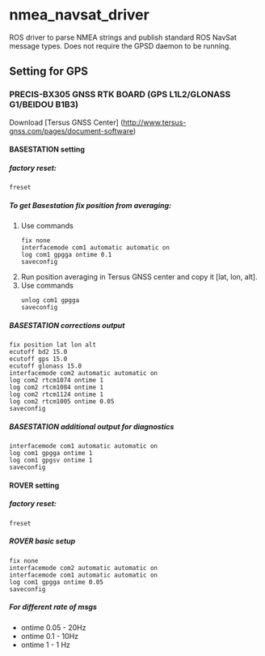 # nmea_navsat_driver

ROS driver to parse NMEA strings and publish standard ROS NavSat message types. Does not require the GPSD daemon to be running.

## Setting for GPS

### PRECIS-BX305 GNSS RTK BOARD (GPS L1L2/GLONASS G1/BEIDOU B1B3)

Download [Tersus GNSS Center] (http://www.tersus-gnss.com/pages/document-software)

#### BASESTATION setting
##### factory reset:
```
freset
```

##### To get Basestation fix position from averaging:
1. Use commands
    ```
    fix none
    interfacemode com1 automatic automatic on
    log com1 gpgga ontime 0.1
    saveconfig
    ```
2. Run position averaging in Tersus GNSS center and copy it [lat, lon, alt].
3. Use commands
    ```
    unlog com1 gpgga
    saveconfig
    ```

##### BASESTATION corrections output
```
fix position lat lon alt
ecutoff bd2 15.0
ecutoff gps 15.0
ecutoff glonass 15.0
interfacemode com2 automatic automatic on
log com2 rtcm1074 ontime 1
log com2 rtcm1084 ontime 1
log com2 rtcm1124 ontime 1
log com2 rtcm1005 ontime 0.05
saveconfig
```

##### BASESTATION additional output for diagnostics
```
interfacemode com1 automatic automatic on
log com1 gpgga ontime 1
log com1 gpgsv ontime 1
saveconfig
```

#### ROVER setting
##### factory reset:
```
freset
```

##### ROVER basic setup
```
fix none      
interfacemode com2 automatic automatic on
interfacemode com1 automatic automatic on
log com1 gpgga ontime 0.05
saveconfig
```

##### For different rate of msgs
* ontime 0.05 - 20Hz
* ontime 0.1 - 10Hz
* ontime 1 - 1 Hz
